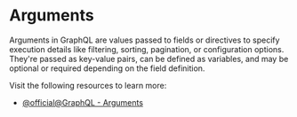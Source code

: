# Arguments

Arguments in GraphQL are values passed to fields or directives to specify execution details like filtering, sorting, pagination, or configuration options. They're passed as key-value pairs, can be defined as variables, and may be optional or required depending on the field definition.

Visit the following resources to learn more:

- [@official@GraphQL - Arguments](https://graphql.org/learn/queries/#arguments)